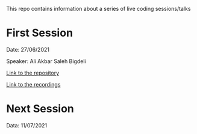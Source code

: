 This repo contains information about a series of live coding sessions/talks


# First Session

Date: 27/06/2021

Speaker: Ali Akbar Saleh Bigdeli

[Link to the repository](https://github.com/boof-tech/qalatgir)

[Link to the recordings](https://drive.google.com/file/d/1M9ds1aOOQ3z7E3N7zUJ_TtRRf9SWBlR-/view?usp=sharing)


# Next Session
Data: 11/07/2021
